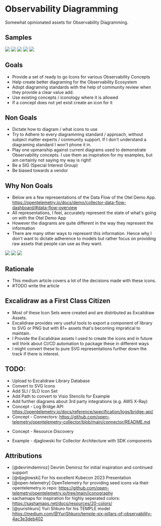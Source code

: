 # Observability Diagramming

Somewhat opinionated assets for Observability Diagramming. 

## Samples

</pre>
</pre>

<img src="./assets/TEMPLE.png">
<img src="./assets/otel_sdk_dark.png">
<img src="./assets/otel_sdk_light.png">
<img src="./assets/otel_collector_icons.png">
<img src="./assets/otel_collector_icons_djaglowski.png">

## Goals

* Provide a set of ready to go Icons for various Observability Concepts
* Help create better diagraming for the Observability Ecosystem
* Adopt diagraming standards with the help of community review when they provide a clear value add.
* Use existing concepts / iconology where it is allowed
* If a concept does not yet exist create an icon for it

## Non Goals

* Dictate how to diagram / what icons to use
* Try to Adhere to every diagramming standard / approach, without subject matter experts / community support. If I don't understand a diagraming standard I won't phone it in. 
* Play one upmanship against current diagrams used to demonstrate Observability concepts. I use them as inspiration for my examples, but am certainly not saying my way is right!
* Be a SIG (Special Interest Group)
* Be biased towards a vendor

## Why Non Goals

* Below are a few representations of the Data Flow of the Otel Demo App. https://opentelemetry.io/docs/demo/collector-data-flow-dashboard/#data-flow-overview 
* All representations, I feel, accurately represent the state of what's going on with the Otel Demo App
* However the diagrams are quite different in the way they represent the information
* There are many other ways to represent this information. Hence why I don't want to dictate adherence to models but rather focus on providing raw assets that people can use as they want. 

<img src="./assets/Option1.png">
<img src="./assets/Option2.png">
<img src="./assets/option3.png">

## Rationale

* This medium article covers a lot of the decisions made with these icons. 
* #TODO write the article

## Excalidraw as a First Class Citizen

* Most of these Icon Sets were created and are distributed as Excalidraw Assets. 
* Excalidraw provides very useful tools to export a component of library to SVG or PNG but with 81+ assets that's becoming impratical to maintain. 
* I Provide the Excalidraw assets I used to create the icons and in future will think about CI/CD automation to package these in different ways
* I might convert these to pure SVG representations further down the track if there is interest. 

## TODO:

* Upload to Excalidraw Library Database
* Convert to SVG Icons
* Add SLI / SLO Icon Set
* Add Path to convert to Visio Stencils for Example
* Add further diagrams about 3rd party integrations (e.g. AWS X-Ray)
* Concept - Log Bridge API https://opentelemetry.io/docs/reference/specification/logs/bridge-api/
* Concept - Connectors: https://github.com/open-telemetry/opentelemetry-collector/blob/main/connector/README.md
- Concept - Resource Discovery
* Example - djaglowski for Collector Architecture with SDK components

## Attributions 

* [@devrimdemiroz] Devrim Demiroz for initial inspiration and continued support
* [@djaglowski] For his excellent Kubecon 2023 Presentation
* [@open-telemetry] OpenTelemetry for providing seed icons via their opentelemetry.io repo: https://github.com/open-telemetry/opentelemetry.io/tree/main/iconography
* sachamaps for inspiration for highly seperated colors: https://sashamaps.net/docs/resources/20-colors/
* [@yurishkuro] Yuri Shkuro for his TEMPLE model https://medium.com/@YuriShkuro/temple-six-pillars-of-observability-4ac3e3deb402



